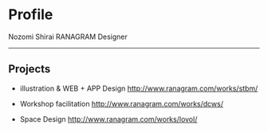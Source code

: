 # Profile
Nozomi Shirai
RANAGRAM
Designer

* * *

## Projects
- illustration & WEB + APP Design
http://www.ranagram.com/works/stbm/

- Workshop facilitation
http://www.ranagram.com/works/dcws/

- Space Design
http://www.ranagram.com/works/lovol/